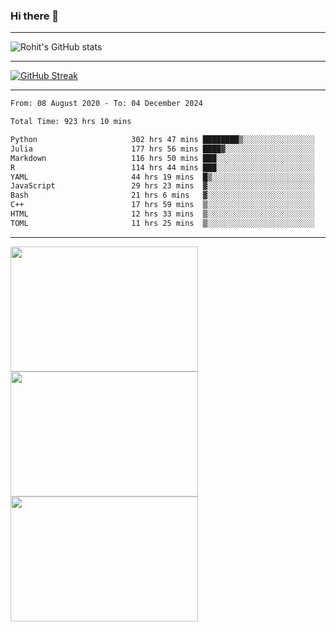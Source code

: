 ### Hi there 👋

<hr/>

![Rohit's GitHub stats](https://github-readme-stats.vercel.app/api?username=RohitRathore1&show_icons=true&theme=transparent)

<hr/>

[![GitHub Streak](http://github-readme-streak-stats.herokuapp.com?user=RohitRathore1&theme=dark&mode=weekly)](https://git.io/streak-stats)

<hr/>

<!--START_SECTION:waka-->

```txt
From: 08 August 2020 - To: 04 December 2024

Total Time: 923 hrs 10 mins

Python                     302 hrs 47 mins ████████▒░░░░░░░░░░░░░░░░   32.80 %
Julia                      177 hrs 56 mins ████▓░░░░░░░░░░░░░░░░░░░░   19.28 %
Markdown                   116 hrs 50 mins ███░░░░░░░░░░░░░░░░░░░░░░   12.66 %
R                          114 hrs 44 mins ███░░░░░░░░░░░░░░░░░░░░░░   12.43 %
YAML                       44 hrs 19 mins  █▒░░░░░░░░░░░░░░░░░░░░░░░   04.80 %
JavaScript                 29 hrs 23 mins  ▓░░░░░░░░░░░░░░░░░░░░░░░░   03.18 %
Bash                       21 hrs 6 mins   ▓░░░░░░░░░░░░░░░░░░░░░░░░   02.29 %
C++                        17 hrs 59 mins  ▒░░░░░░░░░░░░░░░░░░░░░░░░   01.95 %
HTML                       12 hrs 33 mins  ▒░░░░░░░░░░░░░░░░░░░░░░░░   01.36 %
TOML                       11 hrs 25 mins  ▒░░░░░░░░░░░░░░░░░░░░░░░░   01.24 %
```

<!--END_SECTION:waka-->

<hr/>

<p>
  <img src="https://wakatime.com/share/@TeAmp0is0N/0205e68a-e5ed-48bf-b870-3c94c1fa77d3.svg" width="300" height="200">
  <img src="https://wakatime.com/share/@TeAmp0is0N/3935ee43-08a3-493e-8b95-60c1f9204b15.svg" width="300" height="200">
  <img src="https://wakatime.com/share/@TeAmp0is0N/8717aacc-7340-44e0-abb1-987dc9823fcd.svg" width="300" height="200">
</p>




